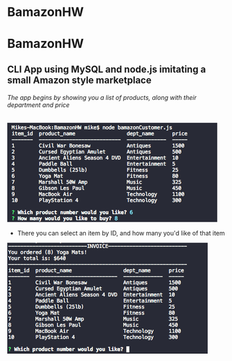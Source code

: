 # BamazonHW

# BamazonHW
## CLI App using MySQL and node.js imitating a small Amazon style marketplace

###### The app begins by showing you a list of products, along with their department and price
![images](images/screen1.png)
- There you can select an item by ID, and how many you'd like of that item

![images](images/screen2.png)